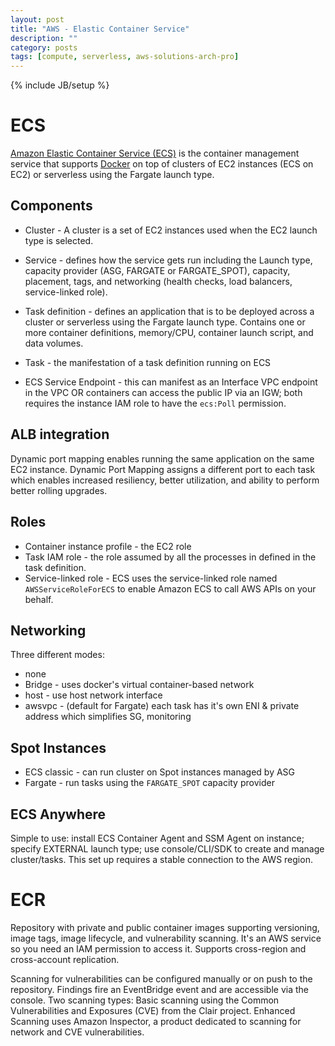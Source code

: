 ```yaml
---
layout: post
title: "AWS - Elastic Container Service"
description: ""
category: posts
tags: [compute, serverless, aws-solutions-arch-pro]
---
```

{% include JB/setup %}

# ECS
[Amazon Elastic Container Service (ECS)](https://aws.amazon.com/ecs/) is the container management service that supports [Docker](https://aws.amazon.com/docker/) on top of clusters of EC2 instances (ECS on EC2) or serverless using the Fargate launch type. 

## Components
- Cluster - A cluster is a set of EC2 instances used when the EC2 launch type is selected.

- Service - defines how the service gets run including the Launch type, capacity provider (ASG, FARGATE or FARGATE_SPOT), capacity, placement, tags, and networking (health checks, load balancers, service-linked role).

- Task definition - defines an application that is to be deployed across a cluster or serverless using the Fargate launch type. Contains one or more container definitions, memory/CPU, container launch script, and data volumes.

- Task - the manifestation of a task definition running on ECS

- ECS Service Endpoint - this can manifest as an Interface VPC endpoint in the VPC OR containers can access the public IP via an IGW; both requires the instance IAM role to have the `ecs:Poll` permission.

## ALB integration
Dynamic port mapping enables running the same application on the same EC2 instance. Dynamic Port Mapping assigns a different port to each task which enables increased resiliency, better utilization, and ability to perform better rolling upgrades.

## Roles
- Container instance profile - the EC2 role
- Task IAM role - the role assumed by all the processes in defined in the task definition.
- Service-linked role - ECS uses the service-linked role named `AWSServiceRoleForECS` to enable Amazon ECS to call AWS APIs on your behalf.

## Networking
Three different modes:
- none
- Bridge - uses docker's virtual container-based network
- host - use host network interface
- awsvpc - (default for Fargate) each task has it's own ENI &amp; private address which simplifies SG, monitoring

## Spot Instances
- ECS classic - can run cluster on Spot instances managed by ASG
- Fargate - run tasks using the `FARGATE_SPOT` capacity provider

## ECS Anywhere
Simple to use: install ECS Container Agent and SSM Agent on instance; specify EXTERNAL launch type; use console/CLI/SDK to create and manage cluster/tasks. This set up requires a stable connection to the AWS region.

# ECR
Repository with private and public container images supporting versioning, image tags, image lifecycle, and vulnerability scanning. It's an AWS service so you need an IAM permission to access it. Supports cross-region and cross-account replication. 

Scanning for vulnerabilities can be configured manually or on push to the repository. Findings fire an EventBridge event and are accessible via the console. Two scanning types: Basic scanning using the Common Vulnerabilities and Exposures (CVE) from the Clair project. Enhanced Scanning uses Amazon Inspector, a product dedicated to scanning for network and CVE vulnerabilities.